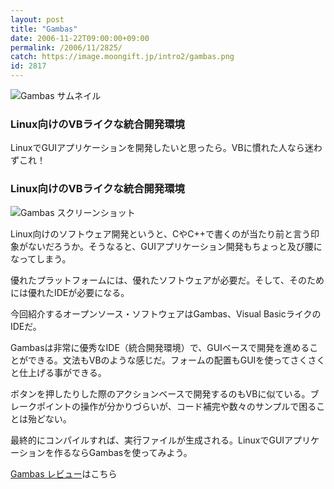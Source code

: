 ```yaml
---
layout: post
title: "Gambas"
date: 2006-11-22T09:00:00+09:00
permalink: /2006/11/2825/
catch: https://image.moongift.jp/intro2/gambas.png
id: 2817
---
```

 ![Gambas サムネイル](https://image.moongift.jp/intro2/gambas.t.png "Gambas サムネイル")
  

### Linux向けのVBライクな統合開発環境
  
LinuxでGUIアプリケーションを開発したいと思ったら。VBに慣れた人なら迷わずこれ！  
<!--more-->  

### Linux向けのVBライクな統合開発環境
  

![Gambas スクリーンショット](https://image.moongift.jp/intro2/gambas.png "Gambas スクリーンショット")

  

Linux向けのソフトウェア開発というと、CやC++で書くのが当たり前と言う印象がないだろうか。そうなると、GUIアプリケーション開発もちょっと及び腰になってしまう。

  

優れたプラットフォームには、優れたソフトウェアが必要だ。そして、そのためには優れたIDEが必要になる。

  

今回紹介するオープンソース・ソフトウェアはGambas、Visual BasicライクのIDEだ。

  

Gambasは非常に優秀なIDE（統合開発環境）で、GUIベースで開発を進めることができる。文法もVBのような感じだ。フォームの配置もGUIを使ってさくさくと仕上げる事ができる。

  

ボタンを押したりした際のアクションベースで開発するのもVBに似ている。ブレークポイントの操作が分かりづらいが、コード補完や数々のサンプルで困ることは殆どない。

  

最終的にコンパイルすれば、実行ファイルが生成される。LinuxでGUIアプリケーションを作るならGambasを使ってみよう。

  

[Gambas レビュー](http://oss.moongift.jp/review/i-2826.html)はこちら

